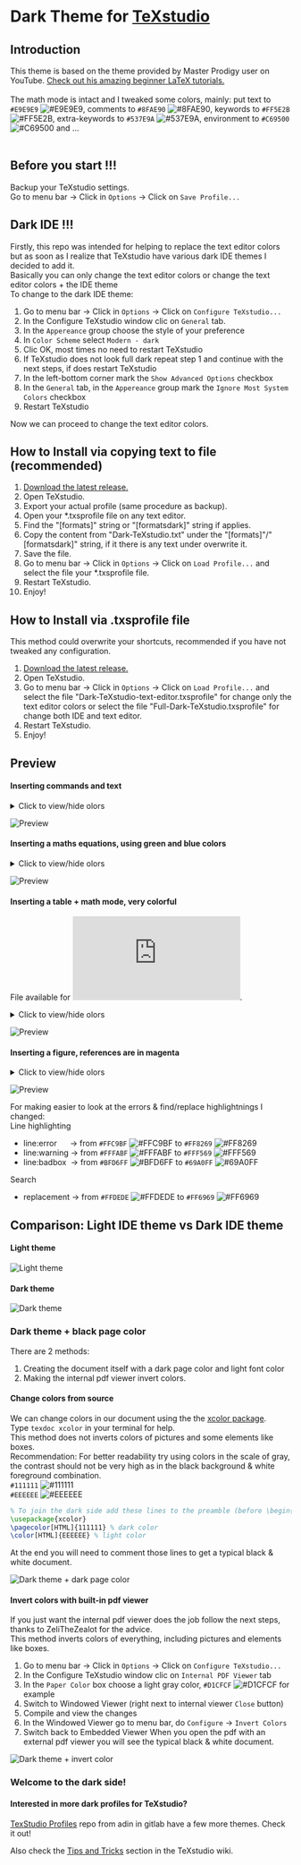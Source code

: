 # Dark Theme for [TeXstudio](https://texstudio.org/)

## Introduction
This theme is based on the theme provided by Master Prodigy user on YouTube. [Check out his amazing beginner LaTeX tutorials.](https://www.youtube.com/watch?v=TWRP_94eock&list=PLknjcpwMhvSgauKyhScPiQGW9H4V0EKj5)<br/><br/>
The math mode is intact and I tweaked some colors, mainly: put text to `#E9E9E9` ![#E9E9E9](https://placehold.co/15x15/E9E9E9/E9E9E9.png), comments to  `#8FAE90` ![#8FAE90](https://placehold.co/15x15/8FAE90/8FAE90.png), keywords to `#FF5E2B` ![#FF5E2B](https://placehold.co/15x15/FF5E2B/FF5E2B.png), extra-keywords to `#537E9A` ![#537E9A](https://placehold.co/15x15/537E9A/537E9A.png), environment to `#C69500` ![#C69500](https://placehold.co/15x15/C69500/C69500.png) and ...<br/><br/>

## Before you start !!! 
Backup your TeXstudio settings.  
Go to menu bar -> Click in `Options`  -> Click on `Save Profile...`


## Dark IDE !!! 
Firstly, this repo was intended for helping to replace the text editor colors but as soon as I realize that TeXstudio have various dark IDE themes I decided to add it.<br/>
Basically you can only change the text editor colors or change the text editor colors + the IDE theme<br/>
To change to the dark IDE theme:
1. Go to menu bar -> Click in `Options`  -> Click on `Configure TeXstudio...`
2. In the Configure TeXstudio window clic on `General` tab.
3. In the `Appereance` group choose the style of your preference
4. In `Color Scheme` select `Modern - dark`
5. Clic OK, most times no need to restart TeXstudio
6. If TeXstudio does not look full dark repeat step 1 and continue with the next steps, if does restart TeXstudio
7. In the left-bottom corner mark the `Show Advanced Options` checkbox
8. In the `General` tab, in the `Appereance` group mark the `Ignore Most System Colors` checkbox
9. Restart TeXstudio

Now we can proceed to change the text editor colors.


## How to Install via copying text to file (recommended)

1. [Download the latest release.](https://github.com/hasecilu/Dark-TeXstudio/archive/master.zip)
2. Open TeXstudio.
3. Export your actual profile (same procedure as backup).
4. Open your *.txsprofile file on any text editor.
5. Find the "[formats]" string or "[formatsdark]" string if applies.
6. Copy the content from "Dark-TeXstudio.txt" under the "[formats]"/"[formatsdark]" string, if it there is any text under overwrite it.
7. Save the file.
8. Go to menu bar -> Click in `Options`  -> Click on `Load Profile...` and select the file your *.txsprofile file.
9. Restart TeXstudio.
10. Enjoy!

## How to Install via .txsprofile file

This method could overwrite your shortcuts, recommended if you have not tweaked any configuration.

1. [Download the latest release.](https://github.com/hasecilu/Dark-TeXstudio/archive/master.zip)
2. Open TeXstudio.
3. Go to menu bar -> Click in `Options`  -> Click on `Load Profile...` and select the file "Dark-TeXstudio-text-editor.txsprofile" for change only the text editor colors or select the file "Full-Dark-TeXstudio.txsprofile" for change both IDE and text editor.
4. Restart TeXstudio.
5. Enjoy!

## Preview

#### Inserting commands and text
<details>
<summary>Click to view/hide olors</summary>

- background `#131313` ![#131313](https://placehold.co/15x15/131313/131313.png)<br/>
- keyword `#FF5E2B` ![#FF5E2B](https://placehold.co/15x15/FF5E2B/FF5E2B.png)<br/>
- structure `#00AAFF` ![#00AAFF](https://placehold.co/15x15/00AAFF/00AAFF.png)<br/>
- comment `#8FAE90` ![#8FAE90](https://placehold.co/15x15/8FAE90/8FAE90.png)<br/>
- text `#E9E9E9` ![#E9E9E9](https://placehold.co/15x15/E9E9E9/E9E9E9.png)<br/>

</details>

![Preview](https://raw.github.com/hasecilu/Dark-TeXstudio/master/images/v1.1/Keywords_and_text.png)

#### Inserting a maths equations, using green and blue colors
<details>
<summary>Click to view/hide olors</summary>
  
- background `#131313` ![#131313](https://placehold.co/15x15/131313/131313.png)<br/>
- keyword `#FF5E2B` ![#FF5E2B](https://placehold.co/15x15/FF5E2B/FF5E2B.png)<br/>
- extra-keyword `#537E9A` ![#537E9A](https://placehold.co/15x15/537E9A/537E9A.png)<br/>
- environment `#C69500` ![#C69500](https://placehold.co/15x15/C69500/C69500.png)<br/>
- structure `#00AAFF` ![#00AAFF](https://placehold.co/15x15/00AAFF/00AAFF.png)<br/>
- comment `#8FAE90` ![#8FAE90](https://placehold.co/15x15/8FAE90/8FAE90.png)<br/>
- math-delimiter `#399900` ![#399900](https://placehold.co/15x15/399900/399900.png)<br/>
- math-keyword `#268BD2` ![#268BD2](https://placehold.co/15x15/268BD2/268BD2.png)<br/>
- number `#33C7BB` ![#33C7BB](https://placehold.co/15x15/33C7BB/33C7BB.png)<br/>
- align-ampersand `#DC322F` ![#DC322F](https://placehold.co/15x15/DC322F/DC322F.png)<br/>
- text `#E9E9E9` ![#E9E9E9](https://placehold.co/15x15/E9E9E9/E9E9E9.png)<br/>
</details>

![Preview](https://raw.github.com/hasecilu/Dark-TeXstudio/master/images/v1.1/Math_mode.png)

#### Inserting a table + math mode, very colorful
File available for ![download](https://github.com/hasecilu/Dark-TeXstudio/blob/master/Greek_letters.tex). <br/>
<details>
<summary>Click to view/hide olors</summary>
  
- background `#131313` ![#131313](https://placehold.co/15x15/131313/131313.png)<br/>
- keyword `#FF5E2B` ![#FF5E2B](https://placehold.co/15x15/FF5E2B/FF5E2B.png)<br/>
- extra-keyword `#537E9A` ![#537E9A](https://placehold.co/15x15/537E9A/537E9A.png)<br/>
- environment `#C69500` ![#C69500](https://placehold.co/15x15/C69500/C69500.png)<br/>
- structure `#00AAFF` ![#00AAFF](https://placehold.co/15x15/00AAFF/00AAFF.png)<br/>
- comment `#8FAE90` ![#8FAE90](https://placehold.co/15x15/8FAE90/8FAE90.png)<br/>
- math-delimiter `#399900` ![#399900](https://placehold.co/15x15/399900/399900.png)<br/>
- math-keyword `#268BD2` ![#268BD2](https://placehold.co/15x15/268BD2/268BD2.png)<br/>
- number `#33C7BB` ![#33C7BB](https://placehold.co/15x15/33C7BB/33C7BB.png)<br/>
- align-ampersand `#DC322F` ![#DC322F](https://placehold.co/15x15/DC322F/DC322F.png)<br/>
- text `#E9E9E9` ![#E9E9E9](https://placehold.co/15x15/E9E9E9/E9E9E9.png)<br/>
</details>

![Preview](https://raw.github.com/hasecilu/Dark-TeXstudio/master/images/v1.1/Table.png)

#### Inserting a figure, references are in magenta
<details>
<summary>Click to view/hide olors</summary>
  
- background `#131313` ![#131313](https://placehold.co/15x15/131313/131313.png)<br/>
- keyword `#FF5E2B` ![#FF5E2B](https://placehold.co/15x15/FF5E2B/FF5E2B.png)<br/>
- extra-keyword `#537E9A` ![#537E9A](https://placehold.co/15x15/537E9A/537E9A.png)<br/>
- environment `#C69500` ![#C69500](https://placehold.co/15x15/C69500/C69500.png)<br/>
- structure `#00AAFF` ![#00AAFF](https://placehold.co/15x15/00AAFF/00AAFF.png)<br/>
- referencePresent `#D70170` ![#D70170](https://placehold.co/15x15/D70170/D70170.png)<br/>
- referenceMissing `#FF859E` ![#FF859E](https://placehold.co/15x15/FF859E/FF859E.png)<br/>
- referenceMultiple `#734967` ![#734967](https://placehold.co/15x15/734967/734967.png)<br/>
- text `#E9E9E9` ![#E9E9E9](https://placehold.co/15x15/E9E9E9/E9E9E9.png)<br/>
</details>

![Preview](https://raw.github.com/hasecilu/Dark-TeXstudio/master/images/v1.1/References.png)

For making easier to look at the errors & find/replace highlightnings I changed:<br/>
Line highlighting<br/>
- line:error   &nbsp;&nbsp;&nbsp;&nbsp;&nbsp;-> from `#FFC9BF` ![#FFC9BF](https://placehold.co/15x15/FFC9BF/FFC9BF.png) to `#FF8269` ![#FF8269](https://placehold.co/15x15/FF8269/FF8269.png)
- line:warning -> from `#FFFABF` ![#FFFABF](https://placehold.co/15x15/FFFABF/FFFABF.png) to `#FFF569` ![#FFF569](https://placehold.co/15x15/FFF569/FFF569.png)
- line:badbox  &nbsp;-> from `#BFD6FF` ![#BFD6FF](https://placehold.co/15x15/BFD6FF/BFD6FF.png) to `#69A0FF` ![#69A0FF](https://placehold.co/15x15/69A0FF/69A0FF.png)<br/>

Search<br/>
- replacement  -> from `#FFDEDE` ![#FFDEDE](https://placehold.co/15x15/FFDEDE/FFDEDE.png) to `#FF6969` ![#FF6969](https://placehold.co/15x15/FF6969/FF6969.png)<br/>

## Comparison: Light IDE theme vs Dark IDE theme

#### Light theme
![Light theme](https://raw.github.com/hasecilu/Dark-TeXstudio/master/images/Light.png)
#### Dark theme
![Dark theme](https://raw.github.com/hasecilu/Dark-TeXstudio/master/images/Dark.png)

### Dark theme + black page color
There are 2 methods: 
1. Creating the document itself with a dark page color and light font color
2. Making the internal pdf viewer invert colors.
#### Change colors from source
We can change colors in our document using the the [xcolor package](https://www.ctan.org/pkg/xcolor).<br/>
Type `texdoc xcolor` in your terminal for help.<br/>
This method does not inverts colors of pictures and some elements like boxes.<br/>
Recommendation: For better readability try using colors in the scale of gray, the contrast should not be very high as in the black background & white foreground combination.<br/>
`#111111` ![#111111](https://placehold.co/15x15/111111/111111.png)<br/>
`#EEEEEE` ![#EEEEEE](https://placehold.co/15x15/EEEEEE/EEEEEE.png)<br/>
```latex
% To join the dark side add these lines to the preamble (before \begin{document})
\usepackage{xcolor}
\pagecolor[HTML]{111111} % dark color
\color[HTML]{EEEEEE} % light color
```
At the end you will need to comment those lines to get a typical black & white document.

![Dark theme + dark page color](https://raw.github.com/hasecilu/Dark-TeXstudio/master/images/Full_Dark2.png)

#### Invert colors with built-in pdf viewer
<!--- Recommendation by ZeliTheZealot --->
If you just want the internal pdf viewer does the job follow the next steps, thanks to ZeliTheZealot for the advice.<br/>
This method inverts colors of everything, including pictures and elements like boxes.
1. Go to menu bar -> Click in `Options`  -> Click on `Configure TeXstudio...`
2. In the Configure TeXstudio window clic on `Internal PDF Viewer` tab
3. In the `Paper Color` box choose a light gray color, `#D1CFCF` ![#D1CFCF](https://placehold.co/15x15/D1CFCF/D1CFCF.png) for example
4. Switch to Windowed Viewer (right next to internal viewer `Close` button)
5. Compile and view the changes
6. In the Windowed Viewer go to menu bar, do `Configure` -> `Invert Colors`
7. Switch back to Embedded Viewer
When you open the pdf with an external pdf viewer you will see the typical black & white document.

![Dark theme + invert color](https://raw.github.com/hasecilu/Dark-TeXstudio/master/images/Full_Dark3.png)

### Welcome to the dark side!

#### Interested in more dark profiles for TeXstudio?

[TexStudio Profiles](https://gitlab.com/adin/texstudio-profiles) repo from adin in gitlab have a few more themes. Check it out!

Also check the [Tips and Tricks](https://github.com/texstudio-org/texstudio/wiki/Tips-And-Tricks#dark-mode) section in the TeXstudio wiki.
